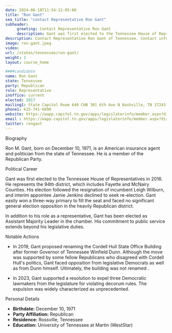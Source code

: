 ```yaml
---
date: 2024-06-18T11:54:12-05:00
title: "Ron Gant"
seo_title: "contact Representative Ron Gant"
subheader:
     greeting: Contact Representative Ron Gant
     description: Gant was first elected to the Tennessee House of Representatives in 2016. He represents the 94th district, which includes Fayette and McNairy Counties.
description: Contact Representative Ron Gant of Tennessee. Contact information for Ron Gant includes email address, phone number, and mailing address.
image: ron-gant.jpeg
video:
url: /states/tennessee/ron-gant/
weight: 1
layout: course_home

####candidate
name: Ron Gant
state: Tennessee
party: Republican
role: Representative
inoffice: current
elected: 2017
mailing1: State Capitol Room 640 CHB 301 6th Ave N Nashville, TN 37243
phone1: 615-741-6890
website: https://wapp.capitol.tn.gov/apps/legislatorinfo/member.aspx?district=H94/
email : https://wapp.capitol.tn.gov/apps/legislatorinfo/member.aspx?district=H94/
twitter: rongant
---
```

Biography

Ron M. Gant, born on December 10, 1971, is an American insurance agent and politician from the state of Tennessee. He is a member of the Republican Party.

Political Career

Gant was first elected to the Tennessee House of Representatives in 2016. He represents the 94th district, which includes Fayette and McNairy Counties. His election followed the resignation of incumbent Leigh Wilburn, and interim appointee Jamie Jenkins declined to seek re-election. Gant easily won a three-way primary to fill the seat and faced no significant general election opposition in the heavily Republican district.

In addition to his role as a representative, Gant has been elected as Assistant Majority Leader in the chamber. His commitment to public service extends beyond his legislative duties.

Notable Actions

- In 2019, Gant proposed renaming the Cordell Hull State Office Building after former Governor of Tennessee Winfield Dunn. Although the move was supported by some fellow Republicans who disagreed with Cordell Hull's politics, Gant faced opposition from legislative Democrats as well as from Dunn himself. Ultimately, the building was not renamed .

- In 2023, Gant supported a resolution to expel three Democratic lawmakers from the legislature for violating decorum rules. The expulsion was widely characterized as unprecedented.

Personal Details

- **Birthdate:** December 10, 1971
- **Party Affiliation:** Republican
- **Residence:** Rossville, Tennessee
- **Education:** University of Tennessee at Martin (WestStar)

